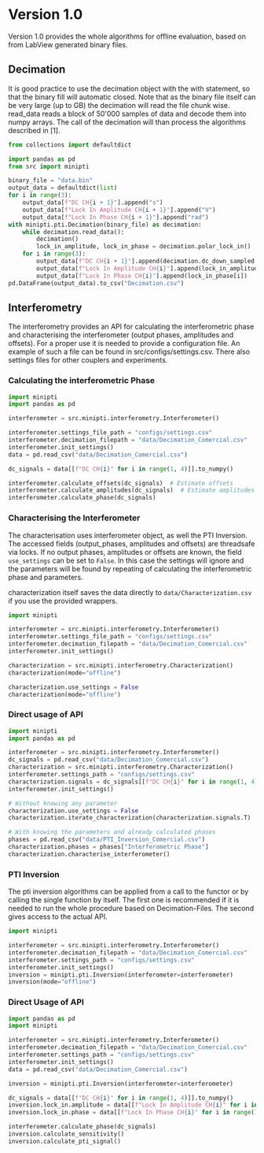 # **Version 1.0**

Version 1.0 provides the whole algorithms for offline evaluation, based on from LabView generated binary files.

## **Decimation**

It is good practice to use the decimation object with the with statement, so that the binary fill will automatic
closed. Note that as the binary file itself can be very large (up to GB) the decimation will read the file chunk wise.
read_data reads a block of 50'000 samples of data and decode them into numpy arrays. The call of the decimation will
than process the algorithms described in [1].

```python
from collections import defaultdict

import pandas as pd
from src import minipti

binary_file = "data.bin"
output_data = defaultdict(list)
for i in range(3):
    output_data[f"DC CH{i + 1}"].append("s")
    output_data[f"Lock In Amplitude CH{i + 1}"].append("V")
    output_data[f"Lock In Phase CH{i + 1}"].append("rad")
with minipti.pti.Decimation(binary_file) as decimation:
    while decimation.read_data():
        decimation()
        lock_in_amplitude, lock_in_phase = decimation.polar_lock_in()
    for i in range(3):
        output_data[f"DC CH{i + 1}"].append(decimation.dc_down_sampled[i])
        output_data[f"Lock In Amplitude CH{i}"].append(lock_in_amplitude[i])
        output_data[f"Lock In Phase CH{i}"].append(lock_in_phase[i])
pd.DataFrame(output_data).to_csv("Decimation.csv")
```

## **Interferometry**

The interferometry provides an API for calculating the interferometric phase and characterising the interferometer
(output phases, amplitudes and offsets). For a proper use it is needed to provide a configuration file. An example of
such a file can be found in src/configs/settings.csv. There also settings files for other couplers and experiments.

### **Calculating the interferometric Phase**

```python
import minipti
import pandas as pd

interferometer = src.minipti.interferometry.Interferometer()

interferometer.settings_file_path = "configs/settings.csv"
interferometer.decimation_filepath = "data/Decimation_Comercial.csv"
interferometer.init_settings()
data = pd.read_csv("data/Decimation_Comercial.csv")

dc_signals = data[[f"DC CH{i}" for i in range(1, 4)]].to_numpy()

interferometer.calculate_offsets(dc_signals)  # Estimate offsets
interferometer.calculate_amplitudes(dc_signals)  # Estimate amplitudes
interferometer.calculate_phase(dc_signals)
```

### **Characterising the Interferometer**

The characterisation uses interferometer object, as well the PTI Inversion. The accessed fields (output_phases,
amplitudes and offsets) are threadsafe via locks. If no output phases, amplitudes or offsets are known, the field
```use_settings``` can be set to ```False```. In this case the settings will ignore and the parameters will be found by
repeating of calculating the interferometric phase and parameters.

characterization itself saves the data directly to ```data/Characterization.csv```
if you use the provided wrappers.

```python
import minipti

interferometer = src.minipti.interferometry.Interferometer()
interferometer.settings_file_path = "configs/settings.csv"
interferometer.decimation_filepath = "data/Decimation_Comercial.csv"
interferometer.init_settings()

characterization = src.minipti.interferometry.Characterization()
characterization(mode="offline")

characterization.use_settings = False
characterization(mode="offline")
```

### **Direct usage of API**

```python
import minipti
import pandas as pd

interferometer = src.minipti.interferometry.Interferometer()
dc_signals = pd.read_csv("data/Decimation_Comercial.csv")
characterization = src.minipti.interferometry.Characterization()
interferometer.settings_path = "configs/settings.csv"
characterization.signals = dc_signals[[f"DC CH{i}" for i in range(1, 4)]].to_numpy()
interferometer.init_settings()

# Without knowing any parameter
characterization.use_settings = False
characterization.iterate_characterization(characterization.signals.T)

# With knowing the parameters and already calculated phases
phases = pd.read_csv("data/PTI_Inversion_Comercial.csv")
characterization.phases = phases["Interferometric Phase"]
characterization.characterise_interferometer()
```

### **PTI Inversion**

The pti inversion algorithms can be applied from a call to the functor or by calling the single function by itself. The
first one is recommended if it is needed to run the whole procedure based on Decimation-Files. The second gives access
to the actual API.

```python
import minipti

interferometer = src.minipti.interferometry.Interferometer()
interferometer.decimation_filepath = "data/Decimation_Comercial.csv"
interferometer.settings_path = "configs/settings.csv"
interferometer.init_settings()
inversion = minipti.pti.Inversion(interferometer=interferometer)
inversion(mode="offline")
```

### **Direct Usage of API**

```python
import pandas as pd
import minipti

interferometer = src.minipti.interferometry.Interferometer()
interferometer.decimation_filepath = "data/Decimation_Comercial.csv"
interferometer.settings_path = "configs/settings.csv"
interferometer.init_settings()
data = pd.read_csv("data/Decimation_Comercial.csv")

inversion = minipti.pti.Inversion(interferometer=interferometer)

dc_signals = data[[f"DC CH{i}" for i in range(1, 4)]].to_numpy()
inversion.lock_in.amplitude = data[[f"Lock In Amplitude CH{i}" for i in range(1, 4)]].to_numpy().T
inversion.lock_in.phase = data[[f"Lock In Phase CH{i}" for i in range(1, 4)]].to_numpy().T

interferometer.calculate_phase(dc_signals)
inversion.calculate_sensitivity()
inversion.calculate_pti_signal()
```
